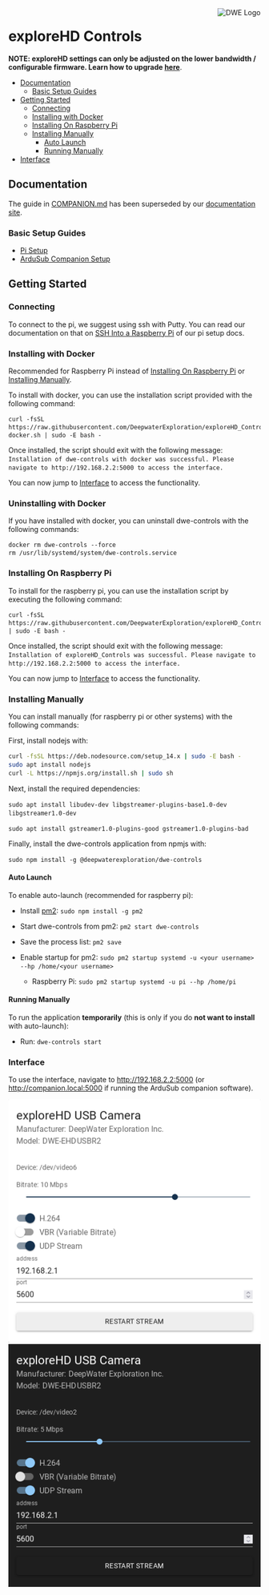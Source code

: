 <a href="https://exploredeepwater.com/">
    <img src="https://docs.exploredeepwater.com/_static/dwe_transparent.png" alt="DWE Logo" title="DeepWater Exploration" align="right" height="60" />
</a>

# exploreHD Controls

**NOTE: exploreHD settings can only be adjusted on the lower bandwidth / configurable firmware. Learn how to upgrade [here](https://docs.exploredeepwater.com/software/firmware.html)**.

- [Documentation](#documentation)
    - [Basic Setup Guides](#basic-setup-guides)
- [Getting Started](#getting-started)
    - [Connecting](#connecting)
    - [Installing with Docker](#installing-with-docker)
    - [Installing On Raspberry Pi](#installing-on-raspberry-pi)
    - [Installing Manually](#installing-manually)
        - [Auto Launch](#auto-launch)
        - [Running Manually](#running-manually)
- [Interface](#interface)

## Documentation

The guide in [COMPANION.md](./COMPANION.md) has been superseded by our [documentation site](https://docs.exploredeepwater.com/).

### Basic Setup Guides
- [Pi Setup](https://docs.exploredeepwater.com/guides/pi_setup.html)
- [ArduSub Companion Setup](https://docs.exploredeepwater.com/guides/ardusub_companion.html)

## Getting Started

### Connecting

To connect to the pi, we suggest using ssh with Putty. You can read our documentation on that on [SSH Into a Raspberry Pi](https://docs.exploredeepwater.com/guides/ssh_into_pi.html) of our pi setup docs.

### Installing with Docker

Recommended for Raspberry Pi instead of [Installing On Raspberry Pi](#installing-on-raspberry-pi) or [Installing Manually](#installing-manually).

To install with docker, you can use the installation script provided with the following command:
```
curl -fsSL https://raw.githubusercontent.com/DeepwaterExploration/exploreHD_Controls/main/scripts/install-docker.sh | sudo -E bash -
```

Once installed, the script should exit with the following message:
`Installation of dwe-controls with docker was successful. Please navigate to http://192.168.2.2:5000 to access the interface.`

You can now jump to [Interface](#interface) to access the functionality.

### Uninstalling with Docker

If you have installed with docker, you can uninstall dwe-controls with the following commands:

```
docker rm dwe-controls --force
rm /usr/lib/systemd/system/dwe-controls.service
```

### Installing On Raspberry Pi

To install for the raspberry pi, you can use the installation script by executing the following command:
```
curl -fsSL https://raw.githubusercontent.com/DeepwaterExploration/exploreHD_Controls/main/scripts/install.sh | sudo -E bash -
```

Once installed, the script should exit with the following message:
`Installation of exploreHD_Controls was successful. Please navigate to http://192.168.2.2:5000 to access the interface.`

You can now jump to [Interface](#interface) to access the functionality.

### Installing Manually

You can install manually (for raspberry pi or other systems) with the following commands:

First, install nodejs with:
```sh
curl -fsSL https://deb.nodesource.com/setup_14.x | sudo -E bash -
sudo apt install nodejs
curl -L https://npmjs.org/install.sh | sudo sh
```

Next, install the required dependencies:

`sudo apt install libudev-dev libgstreamer-plugins-base1.0-dev libgstreamer1.0-dev`

`sudo apt install gstreamer1.0-plugins-good gstreamer1.0-plugins-bad`

Finally, install the dwe-controls application from npmjs with:

`sudo npm install -g @deepwaterexploration/dwe-controls`

#### Auto Launch

To enable auto-launch (recommended for raspberry pi):

- Install [pm2](https://www.npmjs.com/package/pm2):
`sudo npm install -g pm2`

- Start dwe-controls from pm2:
`pm2 start dwe-controls`

- Save the process list:
`pm2 save`

- Enable startup for pm2: `sudo pm2 startup systemd -u <your username> --hp /home/<your username>`
    - Raspberry Pi: `sudo pm2 startup systemd -u pi --hp /home/pi`

#### Running Manually
To run the application **temporarily** (this is only if you do **not want to install** with auto-launch):

- Run: `dwe-controls start`

### **Interface**
To use the interface, navigate to <http://192.168.2.2:5000> (or <http://companion.local:5000> if running the ArduSub companion software).

![driverui](./images/driverui.png#gh-light-mode-only)
![driverui](./images/driverui-dark.png#gh-dark-mode-only)
